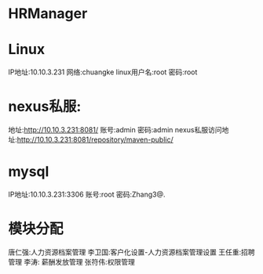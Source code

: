 # HRManager

# Linux
IP地址:10.10.3.231
网络:chuangke
linux用户名:root 密码:root


# nexus私服:
地址:http://10.10.3.231:8081/
账号:admin 密码:admin
nexus私服访问地址:http://10.10.3.231:8081/repository/maven-public/


# mysql
IP地址:10.10.3.231:3306
账号:root 密码:Zhang3@.


# 模块分配
唐仁强:人力资源档案管理
李卫国:客户化设置-人力资源档案管理设置
王任重:招聘管理
李涛: 薪酬发放管理
张符伟:权限管理
